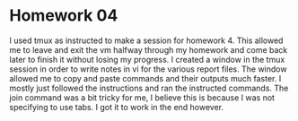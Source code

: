 # Homework 04

I used tmux as instructed to make a session for homework 4. This allowed me to
leave and exit the vm halfway through my homework and come back later to finish
it without losing my progress. I created a window in the tmux session in order
to write notes in vi for the various report files. The window allowed me to
copy and paste commands and their outputs much faster. I mostly just followed
the instructions and ran the instructed commands. The join command was a bit
tricky for me, I believe this is because I was not specifying to use tabs. I
got it to work in the end however. 
